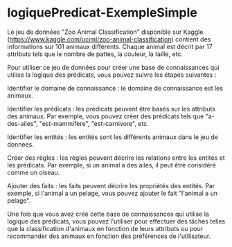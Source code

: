 # logiquePredicat-ExempleSimple

Le jeu de données "Zoo Animal Classification" disponible sur Kaggle (https://www.kaggle.com/uciml/zoo-animal-classification) contient des informations sur 101 animaux différents. Chaque animal est décrit par 17 attributs tels que le nombre de pattes, la couleur, la taille, etc.

Pour utiliser ce jeu de données pour créer une base de connaissances qui utilise la logique des prédicats, vous pouvez suivre les étapes suivantes :

Identifier le domaine de connaissance : le domaine de connaissance est les animaux.

Identifier les prédicats : les prédicats peuvent être basés sur les attributs des animaux. Par exemple, vous pouvez créer des prédicats tels que "a-des-ailes", "est-mammifère", "est-carnivore", etc.

Identifier les entités : les entités sont les différents animaux dans le jeu de données.

Créer des règles : les règles peuvent décrire les relations entre les entités et les prédicats. Par exemple, si un animal a des ailes, il peut être considéré comme un oiseau.

Ajouter des faits : les faits peuvent décrire les propriétés des entités. Par exemple, si l'animal a un pelage, vous pouvez ajouter le fait "l'animal a un pelage".

Une fois que vous avez créé cette base de connaissances qui utilise la logique des prédicats, vous pouvez l'utiliser pour effectuer des tâches telles que la classification d'animaux en fonction de leurs attributs ou pour recommander des animaux en fonction des préférences de l'utilisateur.
